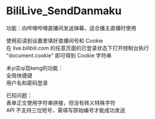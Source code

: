 # BiliLive_SendDanmaku
功能：向哔哩哔哩直播间发送弹幕，适合播主直播时使用  
  
使用前请到设置里填好直播间号和 Cookie  
在 live.bilibili.com 的任意页面的已登录状态下打开控制台执行 "document.cookie" 即可得到 Cookie 字符串  
  
未yi实qi现keng的功能：  
全局快捷键  
用户名和密码登录  
  
已知问题：  
表单正文使用字符串拼接，但没有转义特殊字符  
API 不支持三位短号，需填写原始编号才能成功发送  
